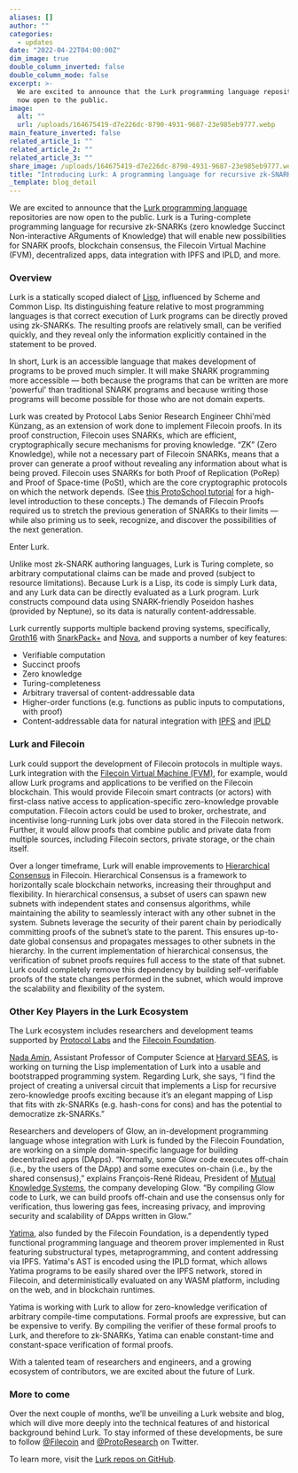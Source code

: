 ```yaml
---
aliases: []
author: ""
categories:
  - updates
date: "2022-04-22T04:00:00Z"
dim_image: true
double_column_inverted: false
double_column_mode: false
excerpt: >-
  We are excited to announce that the Lurk programming language repositories are
  now open to the public.
image:
  alt: ""
  url: /uploads/164675419-d7e226dc-8790-4931-9687-23e985eb9777.webp
main_feature_inverted: false
related_article_1: ""
related_article_2: ""
related_article_3: ""
share_image: /uploads/164675419-d7e226dc-8790-4931-9687-23e985eb9777.webp
title: "Introducing Lurk: A programming language for recursive zk-SNARKs"
_template: blog_detail
---
```


We are excited to announce that the [Lurk programming language](http://github.com/lurk-lang) repositories are now open to the public. Lurk is a Turing-complete programming language for recursive zk-SNARKs (zero knowledge Succinct Non-interactive ARguments of Knowledge) that will enable new possibilities for SNARK proofs, blockchain consensus, the Filecoin Virtual Machine (FVM), decentralized apps, data integration with IPFS and IPLD, and more.

### Overview

Lurk is a statically scoped dialect of [Lisp](<https://en.wikipedia.org/wiki/Lisp_(programming_language)>), influenced by Scheme and Common Lisp. Its distinguishing feature relative to most programming languages is that correct execution of Lurk programs can be directly proved using zk-SNARKs. The resulting proofs are relatively small, can be verified quickly, and they reveal only the information explicitly contained in the statement to be proved.

In short, Lurk is an accessible language that makes development of programs to be proved much simpler. It will make SNARK programming more accessible — both because the programs that can be written are more 'powerful' than traditional SNARK programs and because writing those programs will become possible for those who are not domain experts.

Lurk was created by Protocol Labs Senior Research Engineer Chhi'mèd Künzang, as an extension of work done to implement Filecoin proofs. In its proof construction, Filecoin uses SNARKs, which are efficient, cryptographically secure mechanisms for proving knowledge. “ZK” (Zero Knowledge), while not a necessary part of Filecoin SNARKs, means that a prover can generate a proof without revealing any information about what is being proved. Filecoin uses SNARKs for both Proof of Replication (PoRep) and Proof of Space-time (PoSt), which are the core cryptographic protocols on which the network depends. (See [this ProtoSchool tutorial](https://proto.school/verifying-storage-on-filecoin) for a high-level introduction to these concepts.) The demands of Filecoin Proofs required us to stretch the previous generation of SNARKs to their limits — while also priming us to seek, recognize, and discover the possibilities of the next generation.

Enter Lurk.

Unlike most zk-SNARK authoring languages, Lurk is Turing complete, so arbitrary computational claims can be made and proved (subject to resource limitations). Because Lurk is a Lisp, its code is simply Lurk data, and any Lurk data can be directly evaluated as a Lurk program. Lurk constructs compound data using SNARK-friendly Poseidon hashes (provided by Neptune), so its data is naturally content-addressable.

Lurk currently supports multiple backend proving systems, specifically, [Groth16](https://eprint.iacr.org/2016/260.pdf) with [SnarkPack+](https://research.protocol.ai/blog/2021/snarkpack-how-to-aggregate-snarks-efficiently/) and [Nova](https://github.com/microsoft/Nova), and supports a number of key features:

- Verifiable computation
- Succinct proofs
- Zero knowledge
- Turing-completeness
- Arbitrary traversal of content-addressable data
- Higher-order functions (e.g. functions as public inputs to computations, with proof)
- Content-addressable data for natural integration with [IPFS](https://ipfs.tech/) and [IPLD](http://ipld.io/)

### Lurk and Filecoin

Lurk could support the development of Filecoin protocols in multiple ways. Lurk integration with the [Filecoin Virtual Machine (FVM)](http://fvm.filecoin.io/), for example, would allow Lurk programs and applications to be verified on the Filecoin blockchain. This would provide Filecoin smart contracts (or actors) with first-class native access to application-specific zero-knowledge provable computation. Filecoin actors could be used to broker, orchestrate, and incentivise long-running Lurk jobs over data stored in the Filecoin network. Further, it would allow proofs that combine public and private data from multiple sources, including Filecoin sectors, private storage, or the chain itself.

Over a longer timeframe, Lurk will enable improvements to [Hierarchical Consensus](https://github.com/protocol/ConsensusLab/blob/main/docs/b1.pdf) in Filecoin. Hierarchical Consensus is a framework to horizontally scale blockchain networks, increasing their throughput and flexibility. In hierarchical consensus, a subset of users can spawn new subnets with independent states and consensus algorithms, while maintaining the ability to seamlessly interact with any other subnet in the system. Subnets leverage the security of their parent chain by periodically committing proofs of the subnet’s state to the parent. This ensures up-to-date global consensus and propagates messages to other subnets in the hierarchy. In the current implementation of hierarchical consensus, the verification of subnet proofs requires full access to the state of that subnet. Lurk could completely remove this dependency by building self-verifiable proofs of the state changes performed in the subnet, which would improve the scalability and flexibility of the system.

### Other Key Players in the Lurk Ecosystem

The Lurk ecosystem includes researchers and development teams supported by [Protocol Labs](http://protocol.ai/) and the [Filecoin Foundation](http://fil.org/).

[Nada Amin](https://namin.seas.harvard.edu/), Assistant Professor of Computer Science at [Harvard SEAS](https://seas.harvard.edu/), is working on turning the Lisp implementation of Lurk into a usable and bootstrapped programming system. Regarding Lurk, she says, “I find the project of creating a universal circuit that implements a Lisp for recursive zero-knowledge proofs exciting because it’s an elegant mapping of Lisp that fits with zk-SNARKs (e.g. hash-cons for cons) and has the potential to democratize zk-SNARKs.”

Researchers and developers of Glow, an in-development programming language whose integration with Lurk is funded by the Filecoin Foundation, are working on a simple domain-specific language for building decentralized apps (DApps). “Normally, some Glow code executes off-chain (i.e., by the users of the DApp) and some executes on-chain (i.e., by the shared consensus),” explains François-René Rideau, President of [Mutual Knowledge Systems](https://mukn.io/), the company developing Glow. “By compiling Glow code to Lurk, we can build proofs off-chain and use the consensus only for verification, thus lowering gas fees, increasing privacy, and improving security and scalability of DApps written in Glow.”

[Yatima](https://github.com/yatima-inc/yatima), also funded by the Filecoin Foundation, is a dependently typed functional programming language and theorem prover implemented in Rust featuring substructural types, metaprogramming, and content addressing via IPFS. Yatima's AST is encoded using the IPLD format, which allows Yatima programs to be easily shared over the IPFS network, stored in Filecoin, and deterministically evaluated on any WASM platform, including on the web, and in blockchain runtimes.

Yatima is working with Lurk to allow for zero-knowledge verification of arbitrary compile-time computations. Formal proofs are expressive, but can be expensive to verify. By compiling the verifier of these formal proofs to Lurk, and therefore to zk-SNARKs, Yatima can enable constant-time and constant-space verification of formal proofs.

With a talented team of researchers and engineers, and a growing ecosystem of contributors, we are excited about the future of Lurk.

### More to come

Over the next couple of months, we’ll be unveiling a Lurk website and blog, which will dive more deeply into the technical features of and historical background behind Lurk. To stay informed of these developments, be sure to follow [@Filecoin](https://twitter.com/filecoin) and [@ProtoResearch](https://twitter.com/ProtoResearch) on Twitter.

To learn more, visit the [Lurk repos on GitHub](http://github.com/lurk-lang).
